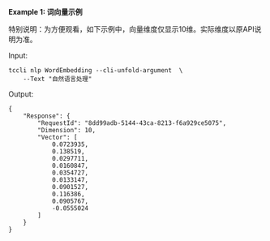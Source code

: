 **Example 1: 词向量示例**

特别说明：为方便观看，如下示例中，向量维度仅显示10维。实际维度以原API说明为准。

Input: 

```
tccli nlp WordEmbedding --cli-unfold-argument  \
    --Text "自然语言处理"
```

Output: 
```
{
    "Response": {
        "RequestId": "8dd99adb-5144-43ca-8213-f6a929ce5075",
        "Dimension": 10,
        "Vector": [
            0.0723935,
            0.138519,
            0.0297711,
            0.0160847,
            0.0354727,
            0.0133147,
            0.0901527,
            0.116386,
            0.0905767,
            -0.0555024
        ]
    }
}
```

